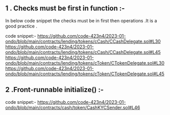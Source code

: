 ## 1 . Checks must be first in function :-
In below code snippet the checks must be in first then operations .It is a good practice .

code snippet:-
https://github.com/code-423n4/2023-01-ondo/blob/main/contracts/lending/tokens/cCash/CCashDelegate.sol#L30
https://github.com/code-423n4/2023-01-ondo/blob/main/contracts/lending/tokens/cCash/CCashDelegate.sol#L45
https://github.com/code-423n4/2023-01-ondo/blob/main/contracts/lending/tokens/cToken/CTokenDelegate.sol#L30
https://github.com/code-423n4/2023-01-ondo/blob/main/contracts/lending/tokens/cToken/CTokenDelegate.sol#L45

## 2 .Front-runnable initialize() :-

code snippet:-
https://github.com/code-423n4/2023-01-ondo/blob/main/contracts/cash/token/CashKYCSender.sol#L46 